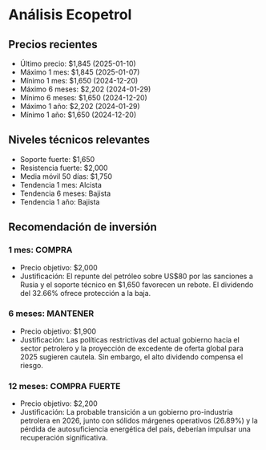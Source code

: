 # Análisis Ecopetrol

## Precios recientes
- Último precio: $1,845 (2025-01-10)
- Máximo 1 mes: $1,845 (2025-01-07)
- Mínimo 1 mes: $1,650 (2024-12-20)
- Máximo 6 meses: $2,202 (2024-01-29)
- Mínimo 6 meses: $1,650 (2024-12-20)
- Máximo 1 año: $2,202 (2024-01-29)
- Mínimo 1 año: $1,650 (2024-12-20)

## Niveles técnicos relevantes
- Soporte fuerte: $1,650
- Resistencia fuerte: $2,000
- Media móvil 50 días: $1,750
- Tendencia 1 mes: Alcista
- Tendencia 6 meses: Bajista
- Tendencia 1 año: Bajista

## Recomendación de inversión

### 1 mes: COMPRA
- Precio objetivo: $2,000
- Justificación: El repunte del petróleo sobre US$80 por las sanciones a Rusia y el soporte técnico en $1,650 favorecen un rebote. El dividendo del 32.66% ofrece protección a la baja.

### 6 meses: MANTENER
- Precio objetivo: $1,900
- Justificación: Las políticas restrictivas del actual gobierno hacia el sector petrolero y la proyección de excedente de oferta global para 2025 sugieren cautela. Sin embargo, el alto dividendo compensa el riesgo.

### 12 meses: COMPRA FUERTE
- Precio objetivo: $2,200
- Justificación: La probable transición a un gobierno pro-industria petrolera en 2026, junto con sólidos márgenes operativos (26.89%) y la pérdida de autosuficiencia energética del país, deberían impulsar una recuperación significativa.
